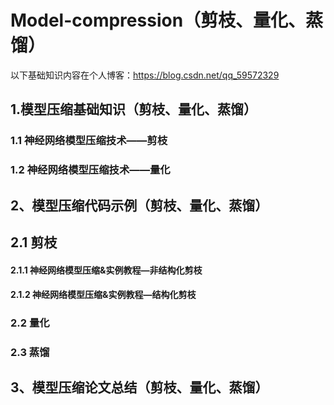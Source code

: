 # Model-compression（剪枝、量化、蒸馏）

以下基础知识内容在个人博客：https://blog.csdn.net/qq_59572329

## 1.模型压缩基础知识（剪枝、量化、蒸馏）

### 1.1 神经网络模型压缩技术——剪枝

### 1.2 神经网络模型压缩技术——量化

## 2、模型压缩代码示例（剪枝、量化、蒸馏）

## 2.1 剪枝
   
#### 2.1.1 神经网络模型压缩&实例教程—非结构化剪枝
      
#### 2.1.2 神经网络模型压缩&实例教程—结构化剪枝
      
### 2.2 量化
   
### 2.3 蒸馏

## 3、模型压缩论文总结（剪枝、量化、蒸馏）
